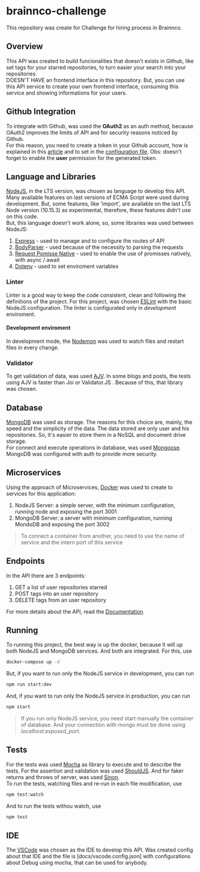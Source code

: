 # brainnco-challenge

This repository was create for Challenge for hiring process in Brainnco.

## Overview

This API was created to build funcionalities that doesn't exists in Github, like set tags for your starred repositories, to turn easier your search into your repositories.  
DOESN'T HAVE an frontend interface in this repository. But, you can use this API service to create your own frontend interface, consuming this service and showing informations for your users.  

## Github Integration

To integrate with Github, was used the **OAuth2** as an auth method, because OAuth2 improves the limits of API and for security reasons noticed by Github.  
For this reason, you need to create a token in your Github account, how is explained in this [article](https://help.github.com/en/articles/creating-a-personal-access-token-for-the-command-line) and to set in the [configuration file](#enviroment-variable). Obs: doesn't forget to enable the **user** permission for the generated token.

## Language and Libraries

[NodeJS](http://nodejs.org), in the LTS version, was chosen as language to develop this API. Many available features on last versions of ECMA Script were used during development. But, some features, like 'import', are available on the last LTS Node version (10.15.3) as experimental, therefore, these features didn't use on this code.  
But, this language doesn't work alone, so, some libraries was used between NodeJS:

1. [Express](https://expressjs.com/pt-br/) - used to manage and to configure the routes of API
2. [BodyParser](https://www.npmjs.com/package/body-parser) - used because of the necessity to parsing the requests
3. [Request Pomisse Native](https://github.com/request/request-promise-native) - used to enable the use of promisses natively, with async / await
4. [Dotenv](https://www.npmjs.com/package/dotenv) - used to set enviroment variables

### Linter

Linter is a good way to keep the code consistent, clean and following the definitions of the project. For this project, was chosen [ESLint](https://eslint.org/) with the basic NodeJS configuration. The linter is configurated only in *development* enviroment.

#### Development enviroment

In development mode, the [Nodemon](https://nodemon.io/) was used to watch files and restart files in every change.

### Validator

To get validation of data, was used [AJV](https://github.com/epoberezkin/ajv). In some blogs and posts, the tests using AJV is faster than Joi or Validator.JS . Because of this, that library was chosen.

## Database

[MongoDB](https://www.mongodb.com/) was used as storage. The reasons for this choice are, mainly, the speed and the simplicity of the data. The data stored are only user and his repositories. So, it's easier to store them in a NoSQL and document drive storage.  
For connect and execute operations in database, was used [Mongoose](https://mongoosejs.com/).  
MongoDB was configured with auth to provide more security.

## Microservices

Using the approach of Microservices, [Docker](https://docker.com) was used to create to services for this application:

1. NodeJS Server: a simple server, with the minimum configuration, running node and exposing the port 3001
2. MongoDB Server: a server with minimum configuration, running MondoDB and exposing the port 3002

> To connect a container from another, you need to use the name of service and the intern port of this service

## Endpoints

In the API there are 3 endpoints:

1. GET a list of user repositories starred
2. POST tags into an user repository
3. DELETE tags from an user repository

For more details about the API, read the [Documentation](docs/API.apib)

## Running

To running this project, the best way is up the docker, because it will up both NodeJS and MongoDB services. And both are integrated. For this, use

```bash
docker-compose up -d
```

But, if you want to run only the NodeJS service in development, you can run

```bash
npm run start:dev
```

And, if you want to run only the NodeJS service in production, you can run

```bash
npm start
```

> If you run only NodeJS service, you need start manually the container of database. And your connection with mongo must be done using *localhost:exposed_port*.

## Tests

For the tests was used [Mocha](https://mochajs.org/) as library to execute and to describe the tests. For the assertion and validation was used [ShouldJS](https://shouldjs.github.io/). And for faker returns and throws of server, was used [Sinon](https://sinonjs.org/).  
To run the tests, watching files and re-run in each file modification, use

```bash
npm test:watch
```

And to run the tests withou watch, use

```bash
npm test
```

## IDE

The [VSCode](https://code.visualstudio.com/) was chosen as the IDE to develop this API. Was created config about that IDE and the file is [docs/vscode.config.json] with configurations about Debug using mocha, that can be used for anybody.
